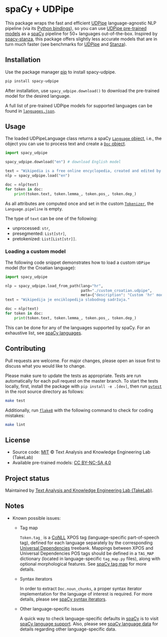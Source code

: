 # spaCy + UDPipe

This package wraps the fast and efficient [UDPipe](http://ufal.mff.cuni.cz/udpipe) language-agnostic NLP pipeline
(via its [Python bindings](https://github.com/ufal/udpipe/tree/master/bindings/python)), so you can use
[UDPipe pre-trained models](https://lindat.mff.cuni.cz/repository/xmlui/handle/11234/1-3131) as a [spaCy](https://spacy.io/) pipeline for 50+ languages out-of-the-box.
Inspired by [spacy-stanza](https://github.com/explosion/spacy-stanza), this package offers slightly less accurate
models that are in turn much faster (see benchmarks for [UDPipe](https://ufal.mff.cuni.cz/udpipe/models#universal_dependencies_25_models_performance) and [Stanza](https://stanfordnlp.github.io/stanza/performance.html)).

## Installation

Use the package manager [pip](https://pip.pypa.io/en/stable/) to install spacy-udpipe.

```bash
pip install spacy-udpipe
```

After installation, use `spacy_udpipe.download()` to download the pre-trained model for the desired language.

A full list of pre-trained UDPipe models for supported languages can be found in [`languages.json`](https://github.com/TakeLab/spacy-udpipe/blob/master/spacy_udpipe/resources/languages.json).

## Usage
The loaded UDPipeLanguage class returns a spaCy [`Language` object](https://spacy.io/api/language), i.e., the object you can use to process text and create a [`Doc` object](https://spacy.io/api/doc).

```python
import spacy_udpipe

spacy_udpipe.download("en") # download English model

text = "Wikipedia is a free online encyclopedia, created and edited by volunteers around the world."
nlp = spacy_udpipe.load("en")

doc = nlp(text)
for token in doc:
    print(token.text, token.lemma_, token.pos_, token.dep_)

```
As all attributes are computed once and set in the custom [`Tokenizer`](https://spacy.io/api/tokenizer), the `Language.pipeline` is empty.

The type of `text` can be one of the following:
  * unprocessed: `str`,
  * presegmented: `List[str]`,
  * pretokenized: `List[List[str]]`.

### Loading a custom model
The following code snippet demonstrates how to load a custom `UDPipe` model (for the Croatian language):
```python
import spacy_udpipe

nlp = spacy_udpipe.load_from_path(lang="hr",
                                  path="./custom_croatian.udpipe",
                                  meta={"description": "Custom 'hr' model"})
text = "Wikipedija je enciklopedija slobodnog sadržaja."

doc = nlp(text)
for token in doc:
    print(token.text, token.lemma_, token.pos_, token.dep_)
```
This can be done for any of the languages supported by spaCy. For an exhaustive list, see [spaCy languages](https://spacy.io/usage/models#languages).

## Contributing
Pull requests are welcome. For major changes, please open an issue first to discuss what you would like to change.

Please make sure to update the tests as appropriate. Tests are run automatically for each pull request on the master branch.
To start the tests locally, first, install the package with `pip install -e .[dev]`, then run [`pytest`](https://docs.pytest.org/en/latest/contents.html) in the root source directory as follows:
```bash
make test
```
Additionally, run [`flake8`](https://flake8.pycqa.org/en/latest) with the following command to check for coding mistakes:
```bash
make lint
```

## License
* Source code: [MIT](https://choosealicense.com/licenses/mit/) © Text Analysis and Knowledge Engineering Lab (TakeLab)
* Available pre-trained models: [CC BY-NC-SA 4.0](https://creativecommons.org/licenses/by-nc-sa/4.0/)

## Project status
Maintained by [Text Analysis and Knowledge Engineering Lab (TakeLab)](http://takelab.fer.hr/).

## Notes

* Known possible issues:
    * Tag map

      `Token.tag_` is a [CoNLL](https://universaldependencies.org/format.html) XPOS tag (language-specific part-of-speech tag), defined for each language separately by the corresponding [Universal Dependencies](https://universaldependencies.org/) treebank. Mappings between XPOS and Universal Dependencies POS tags should be defined in a `TAG_MAP` dictionary (located in language-specific `tag_map.py` files), along with optional morphological features. See [spaCy tag map](https://spacy.io/usage/adding-languages#tag-map) for more details.
    * Syntax iterators

      In order to extract `Doc.noun_chunks`, a proper syntax iterator implementation for the language of interest is required. For more details, please see [spaCy syntax iterators](https://spacy.io/usage/adding-languages#syntax-iterators).
    * Other language-specific issues

      A quick way to check language-specific defaults in [spaCy](https://spacy.io) is to visit [spaCy language support](https://spacy.io/usage/models#languages). Also, please see [spaCy language data](https://spacy.io/usage/adding-languages#language-data) for details regarding other language-specific data.
